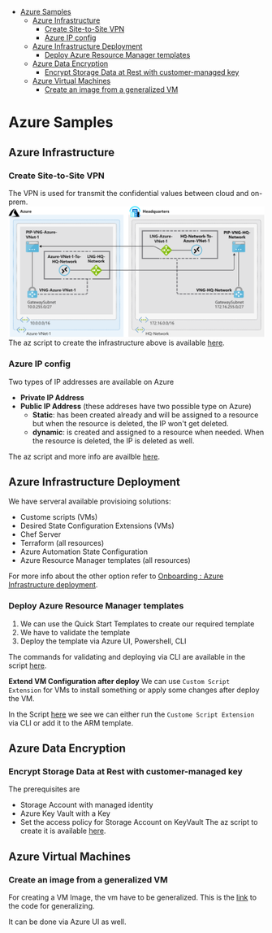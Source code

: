- [Azure Samples](#azure-samples)
  - [Azure Infrastructure](#azure-infrastructure)
    - [Create Site-to-Site VPN](#create-site-to-site-vpn)
    - [Azure IP config](#azure-ip-config)
  - [Azure Infrastructure Deployment](#azure-infrastructure-deployment)
    - [Deploy Azure Resource Manager templates](#deploy-azure-resource-manager-templates)
  - [Azure Data Encryption](#azure-data-encryption)
    - [Encrypt Storage Data at Rest with customer-managed key](#encrypt-storage-data-at-rest-with-customer-managed-key)
  - [Azure Virtual Machines](#azure-virtual-machines)
    - [Create an image from a generalized VM](#create-an-image-from-a-generalized-vm)


# Azure Samples

## Azure Infrastructure

### Create Site-to-Site VPN
The VPN is used for transmit the confidential values between cloud and on-prem.
![alt](pics/3-network-topology-used-in-exercise.svg)
The az script to create the infrastructure above is available [here](site-to-site/script.azcli).

### Azure IP config
Two types of IP addresses are available on Azure
- **Private IP Address**
- **Public IP Address** (these addreses have two possible type on Azure)
  - **Static**: has been created already and will be assigned to a resource but when the resource is deleted, the IP won't get deleted.
  - **dynamic**: is created and assigned to a resource when needed. When the resource is deleted, the IP is deleted as well.

The az script and more info are availble [here](config-ip/README.md).

## Azure Infrastructure Deployment

We have serveral available provisioing solutions:
- Custome scripts (VMs)
- Desired State Configuration Extensions (VMs)
- Chef Server
- Terraform (all resources)
- Azure Automation State Configuration
- Azure Resource Manager templates (all resources)

For more info about the other option refer to [Onboarding : Azure Infrastructure deployment](https://multi-cloud-solutions.com/2020/08/11/onboarding-azure-infrastructure-deployment/).

### Deploy Azure Resource Manager templates
1. We can use the Quick Start Templates to create our required template
2. We have to validate the template
3. Deploy the template via Azure UI, Powershell, CLI

The commands for validating and deploying via CLI are available in the script [here](deploy-arm-template/script.azcli). 

**Extend VM Configuration after deploy**
We can use `Custom Script Extension` for VMs to install something or apply some changes after deploy the VM.

In the Script [here](deploy-arm-template/script-custom-script-extension.azcli) we see we can either run the `Custome Script Extension` via CLI or add it to the ARM template.

## Azure Data Encryption

### Encrypt Storage Data at Rest with customer-managed key

The prerequisites are 
- Storage Account with managed identity
- Azure Key Vault with a Key
- Set the access policy for Storage Account on KeyVault
The az script to create it is available [here](customer-managed-key/script.azcli).


## Azure Virtual Machines

### Create an image from a generalized VM
For creating a VM Image, the vm have to be generalized. This is the [link](generalizing-vm/script.azcli) to the code for generalizing.

It can be done via Azure UI as well.